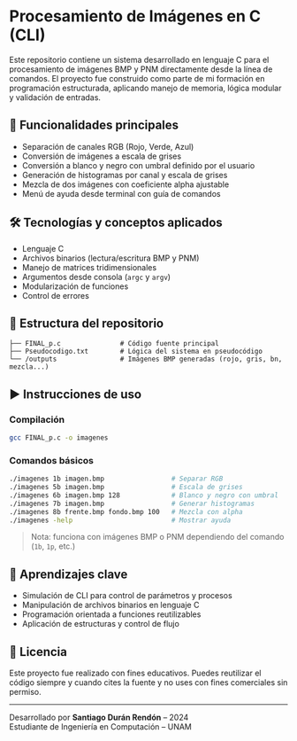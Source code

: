 # Procesamiento de Imágenes en C (CLI)

Este repositorio contiene un sistema desarrollado en lenguaje C para el procesamiento de imágenes BMP y PNM directamente desde la línea de comandos. El proyecto fue construido como parte de mi formación en programación estructurada, aplicando manejo de memoria, lógica modular y validación de entradas.

## 📌 Funcionalidades principales

- Separación de canales RGB (Rojo, Verde, Azul)
- Conversión de imágenes a escala de grises
- Conversión a blanco y negro con umbral definido por el usuario
- Generación de histogramas por canal y escala de grises
- Mezcla de dos imágenes con coeficiente alpha ajustable
- Menú de ayuda desde terminal con guía de comandos

## 🛠️ Tecnologías y conceptos aplicados

- Lenguaje C
- Archivos binarios (lectura/escritura BMP y PNM)
- Manejo de matrices tridimensionales
- Argumentos desde consola (`argc` y `argv`)
- Modularización de funciones
- Control de errores

## 📁 Estructura del repositorio

```
├── FINAL_p.c               # Código fuente principal
├── Pseudocodigo.txt        # Lógica del sistema en pseudocódigo
└── /outputs                # Imágenes BMP generadas (rojo, gris, bn, mezcla...)
```

## ▶️ Instrucciones de uso

### Compilación

```bash
gcc FINAL_p.c -o imagenes
```

### Comandos básicos

```bash
./imagenes 1b imagen.bmp                 # Separar RGB
./imagenes 5b imagen.bmp                 # Escala de grises
./imagenes 6b imagen.bmp 128             # Blanco y negro con umbral
./imagenes 7b imagen.bmp                 # Generar histogramas
./imagenes 8b frente.bmp fondo.bmp 100   # Mezcla con alpha
./imagenes -help                         # Mostrar ayuda
```

> Nota: funciona con imágenes BMP o PNM dependiendo del comando (`1b`, `1p`, etc.)

## 🧠 Aprendizajes clave

- Simulación de CLI para control de parámetros y procesos
- Manipulación de archivos binarios en lenguaje C
- Programación orientada a funciones reutilizables
- Aplicación de estructuras y control de flujo

## 📄 Licencia

Este proyecto fue realizado con fines educativos. Puedes reutilizar el código siempre y cuando cites la fuente y no uses con fines comerciales sin permiso.

---

Desarrollado por **Santiago Durán Rendón** – 2024  
Estudiante de Ingeniería en Computación – UNAM
